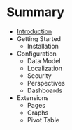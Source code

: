 # Summary

* [Introduction](README.md)
* Getting Started
   * Installation
* Configuration
  * Data Model
  * Localization
  * Security
  * Perspectives
  * Dashboards
* Extensions
  * Pages
  * Graphs
  * Pivot Table

